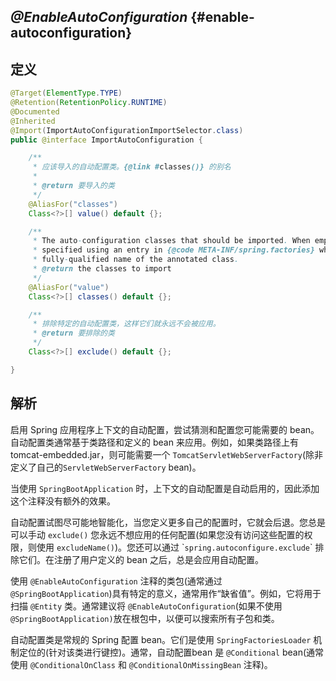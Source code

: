 ## _@EnableAutoConfiguration_ {#enable-autoconfiguration}

## 定义

```java
@Target(ElementType.TYPE)
@Retention(RetentionPolicy.RUNTIME)
@Documented
@Inherited
@Import(ImportAutoConfigurationImportSelector.class)
public @interface ImportAutoConfiguration {

    /**
     * 应该导入的自动配置类。{@link #classes()} 的别名
     * 
     * @return 要导入的类
     */
    @AliasFor("classes")
    Class<?>[] value() default {};

    /**
     * The auto-configuration classes that should be imported. When empty, the classes are
     * specified using an entry in {@code META-INF/spring.factories} where the key is the
     * fully-qualified name of the annotated class.
     * @return the classes to import
     */
    @AliasFor("value")
    Class<?>[] classes() default {};

    /**
     * 排除特定的自动配置类，这样它们就永远不会被应用。
     * @return 要排除的类
     */
    Class<?>[] exclude() default {};

}
```

## 解析

启用 Spring 应用程序上下文的自动配置，尝试猜测和配置您可能需要的 bean。自动配置类通常基于类路径和定义的 bean 来应用。例如，如果类路径上有 tomcat-embedded.jar，则可能需要一个 `TomcatServletWebServerFactory`\(除非定义了自己的`ServletWebServerFactory` bean\)。

当使用 `SpringBootApplication` 时，上下文的自动配置是自动启用的，因此添加这个注释没有额外的效果。

自动配置试图尽可能地智能化，当您定义更多自己的配置时，它就会后退。您总是可以手动 `exclude()` 您永远不想应用的任何配置\(如果您没有访问这些配置的权限，则使用 `excludeName()`\)。您还可以通过 \``spring.autoconfigure.exclude`\` 排除它们。在注册了用户定义的 bean 之后，总是会应用自动配置。

使用 `@EnableAutoConfiguration` 注释的类包\(通常通过 `@SpringBootApplication`\)具有特定的意义，通常用作“缺省值”。例如，它将用于扫描 `@Entity` 类。通常建议将 `@EnableAutoConfiguration`\(如果不使用 `@SpringBootApplication)`放在根包中，以便可以搜索所有子包和类。

自动配置类是常规的 Spring 配置 bean。它们是使用 `SpringFactoriesLoader` 机制定位的\(针对该类进行键控\)。通常，自动配置bean 是  `@Conditional` bean\(通常使用 `@ConditionalOnClass` 和 `@ConditionalOnMissingBean` 注释\)。

